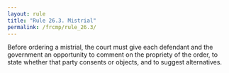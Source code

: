 ```yaml
---
layout: rule
title: "Rule 26.3. Mistrial"
permalink: /frcmp/rule_26.3/
---
```


Before ordering a mistrial, the court must give each defendant and the government an opportunity to comment on the propriety of the order, to state whether that party consents or objects, and to suggest alternatives.